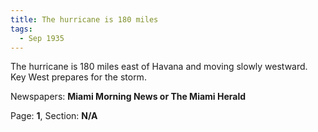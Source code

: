 ```yaml
---  
title: The hurricane is 180 miles  
tags:  
  - Sep 1935  
---  
```

  
The hurricane is 180 miles east of Havana and moving slowly westward. Key West prepares for the storm.  
  
Newspapers: **Miami Morning News or The Miami Herald**  
  
Page: **1**, Section: **N/A** 
